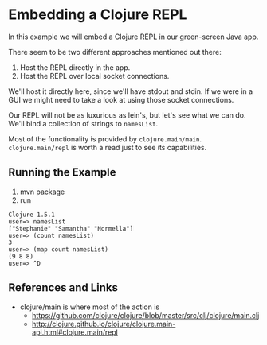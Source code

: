 Embedding a Clojure REPL
===========================

In this example we will embed a Clojure REPL in our green-screen Java app.

There seem to be two different approaches mentioned out there:

1. Host the REPL directly in the app.
2. Host the REPL over local socket connections.

We'll host it directly here, since we'll have stdout and stdin.  If we were in a GUI
we might need to take a look at using those socket connections.

Our REPL will not be as luxurious as lein's, but let's see what we can do.
We'll bind a collection of strings to `namesList`.

Most of the functionality is provided by `clojure.main/main`.
`clojure.main/repl` is worth a read just to see its capabilities.



Running the Example
--------------------

1. mvn package
2. run

```
Clojure 1.5.1
user=> namesList
["Stephanie" "Samantha" "Normella"]
user=> (count namesList)
3
user=> (map count namesList)
(9 8 8)
user=> ^D
```

References and Links
--------------------

* clojure/main is where most of the action is
  * https://github.com/clojure/clojure/blob/master/src/clj/clojure/main.clj
  * http://clojure.github.io/clojure/clojure.main-api.html#clojure.main/repl
